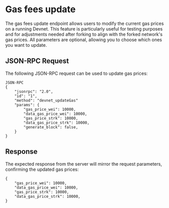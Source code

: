 # Gas fees update

The gas fees update endpoint allows users to modify the current gas prices on a running Devnet. This feature is particularly useful for testing purposes and for adjustments needed after forking to align with the forked network's gas prices. All parameters are optional, allowing you to choose which ones you want to update.

## JSON-RPC Request

The following JSON-RPC request can be used to update gas prices:

```
JSON-RPC
{
    "jsonrpc": "2.0",
    "id": "1",
    "method": "devnet_updateGas"
    "params": {
        "gas_price_wei": 10000,
        "data_gas_price_wei": 10000,
        "gas_price_strk": 10000,
        "data_gas_price_strk": 10000,
        "generate_block": false,
    }
}
```

## Response

The expected response from the server will mirror the request parameters, confirming the updated gas prices:

```
{
    "gas_price_wei": 10000,
    "data_gas_price_wei": 10000,
    "gas_price_strk": 10000,
    "data_gas_price_strk": 10000,
}
```
